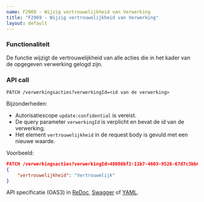 ```yaml
---
name: F2969 - Wijzig vertrouwelijkheid van Verwerking
title: "F2969 - Wijzig vertrouwelijkheid van Verwerking"
layout: default
---
```


### Functionaliteit

De functie wijzigt de vertrouwelijkheid van alle acties die in het kader van de opgegeven verwerking gelogd zijn.


### API call

`PATCH /verwerkingsacties?verwerkingId=<id van de verwerking>`

Bijzonderheden:
* Autorisatiescope `update:confidential` is vereist.
* De query parameter `verwerkingId` is verplicht en bevat de id van de verwerking.
* Het element `vertrouwelijkheid` in de request body is gevuld met een nieuwe waarde.

Voorbeeld:
```json
PATCH /verwerkingsacties?verwerkingId=48086bf2-11b7-4603-9526-67d7c3bb6587
{
    "vertrouwelijkheid": "Vertrouwelijk"
}
```

API specificatie (OAS3) in
  [ReDoc](http://redocly.github.io/redoc/?url=https://raw.githubusercontent.com/VNG-Realisatie/gemma-verwerkingenlogging/master/docs/_content/api/oas-specification/logging-verwerkingen-api/openapi.yaml#operation/wijzigVertrouwelijkheidVerwerking),
  [Swagger](https://petstore.swagger.io/?url=https://raw.githubusercontent.com/VNG-Realisatie/gemma-verwerkingenlogging/master/docs/_content/api/oas-specification/logging-verwerkingen-api/openapi.yaml#/RPC%20calls/wijzigVertrouwelijkheidVerwerking) of
  [YAML](https://raw.githubusercontent.com/VNG-Realisatie/gemma-verwerkingenlogging/master/docs/_content/api/oas-specification/logging-verwerkingen-api/openapi.yaml).
